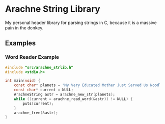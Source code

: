 # Arachne String Library
My personal header library for parsing strings in C, because it is a massive
pain in the donkey.

## Examples

### Word Reader Example
```c
#include "src/arachne_strlib.h"
#include <stdio.h>

int main(void) {
    const char* planets = "My Very Educated Mother Just Served Us Noodles";
    const char* current = NULL;
    ArachneString astr = arachne_new_str(planets);
    while ((current = arachne_read_word(&astr)) != NULL) {
        puts(current);
    }
    arachne_free(&astr);
}
```
